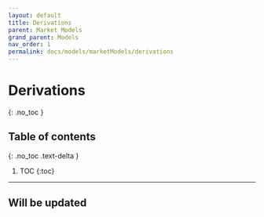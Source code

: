 ```yaml
---
layout: default
title: Derivations
parent: Market Models
grand_parent: Models
nav_order: 1
permalink: docs/models/marketModels/derivations
---
```


# Derivations
{: .no_toc }

## Table of contents
{: .no_toc .text-delta }

1. TOC
{:toc}

---

## Will be updated

